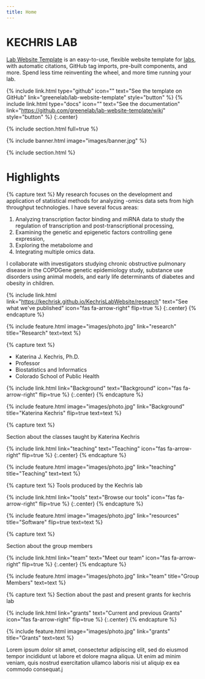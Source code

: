```yaml
---
title: Home
---
```


# KECHRIS LAB

[Lab Website Template](https://github.com/greenelab/lab-website-template) is an easy-to-use, flexible website template for [labs](https://www.greenelab.com/), with automatic citations, GitHub tag imports, pre-built components, and more.
Spend less time reinventing the wheel, and more time running your lab.

{%
  include link.html
  type="github"
  icon=""
  text="See the template on GitHub"
  link="greenelab/lab-website-template"
  style="button"
%}
{%
  include link.html
  type="docs"
  icon=""
  text="See the documentation"
  link="https://github.com/greenelab/lab-website-template/wiki"
  style="button"
%}
{:.center}

{% include section.html full=true %}

{% include banner.html image="images/banner.jpg" %}

{% include section.html %}

# Highlights

{% capture text %}
My research focuses on the development and application of statistical methods for analyzing -omics data 
sets from high throughput technologies. I have several focus areas:

1. Analyzing transcription factor binding and miRNA data to study the regulation of transcription and post-transcriptional processing,
2. Examining the genetic and epigenetic factors controlling gene expression, 
3. Exploring the metabolome and 
4. Integrating multiple omics data.

 I collaborate with investigators studying chronic obstructive pulmonary 
disease in the COPDGene genetic epidemiology study, substance use disorders using animal models, and early life 
determinants of diabetes and obesity in children.

{%
  include link.html
  link="https://kechrisk.github.io/KechrisLabWebsite/research"
  text="See what we've published"
  icon="fas fa-arrow-right"
  flip=true
%}
{:.center}
{% endcapture %}

{%
  include feature.html
  image="images/photo.jpg"
  link="research"
  title="Research"
  text=text
%}


{% capture text %}

- Katerina J. Kechris, Ph.D.
- Professor
- Biostatistics and Informatics
- Colorado School of Public Health

{%
  include link.html
  link="Background"
  text="Background"
  icon="fas fa-arrow-right"
  flip=true
%}
{:.center}
{% endcapture %}

{%
  include feature.html
  image="images/photo.jpg"
  link="Background"
  title="Katerina Kechris"
  flip=true
  text=text
%}


{% capture text %}

Section about the classes taught by Katerina Kechris

{%
  include link.html
  link="teaching"
  text="Teaching"
  icon="fas fa-arrow-right"
  flip=true
%}
{:.center}
{% endcapture %}

{%
  include feature.html
  image="images/photo.jpg"
  link="teaching"
  title="Teaching"
  text=text
%}


{% capture text %}
Tools produced by the Kechris lab

{%
  include link.html
  link="tools"
  text="Browse our tools"
  icon="fas fa-arrow-right"
  flip=true
%}
{:.center}
{% endcapture %}

{%
  include feature.html
  image="images/photo.jpg"
  link="resources"
  title="Software"
  flip=true
  text=text
%}

{% capture text %}

Section about the group members

{%
  include link.html
  link="team"
  text="Meet our team"
  icon="fas fa-arrow-right"
  flip=true
%}
{:.center}
{% endcapture %}

{%
  include feature.html
  image="images/photo.jpg"
  link="team"
  title="Group Members"
  text=text
%}

{% capture text %}
Section about the past and present grants for kechris lab

{%
  include link.html
  link="grants"
  text="Current and previous Grants"
  icon="fas fa-arrow-right"
  flip=true
%}
{:.center}
{% endcapture %}

{%
  include feature.html
  image="images/photo.jpg"
  link="grants"
  title="Grants"
  text=text
%}

Lorem ipsum dolor sit amet, consectetur adipiscing elit, sed do eiusmod tempor incididunt ut labore et dolore magna aliqua.
Ut enim ad minim veniam, quis nostrud exercitation ullamco laboris nisi ut aliquip ex ea commodo consequat.j
